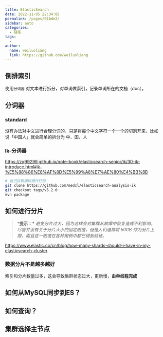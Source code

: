 ```yaml
---
title: ElasticSearch
date: 2022-11-05 22:34:05
permalink: /pages/91bde2/
sidebar: auto
categories:
  - 随笔
tags:
  - 
author: 
  name: weiluoliang
  link: https://github.com/weiluoliang
---
```




## 倒排索引

使用`分词器` 对文本进行拆分，对单词做索引，记录单词所在的文档（doc）。

## 分词器

### standard 

没有办法对中文进行合理分词的，只是将每个中文字符一个一个的切割开来，比如说「中国人」就会简单的拆分为 中、国、人

### Ik-分词器

https://zq99299.github.io/note-book/elasticsearch-senior/ik/30-ik-introduce.html#ik-%E5%88%86%E8%AF%8D%E5%99%A8%E7%AE%80%E4%BB%8B

```sh
# 自己拉取源码进行打包
git clone https://github.com/medcl/elasticsearch-analysis-ik
git checkout tags/v5.2.0
mvn package
```



## 如何进行分片

> ***提示：\*** *避免分片过大，因为这样会对集群从故障中恢复造成不利影响。尽管并没有关于分片大小的固定限值，但是人们通常将 50GB 作为分片上限，而且这一限值在各种用例中都已得到验证。*

https://www.elastic.co/cn/blog/how-many-shards-should-i-have-in-my-elasticsearch-cluster

### 数据分片不是越多越好

索引和分片数量过多，这会导致集群状态过大，更新慢，**由单线程完成**



## 如何从MySQL同步到ES？





## 如何查询？ 







## 集群选择主节点





